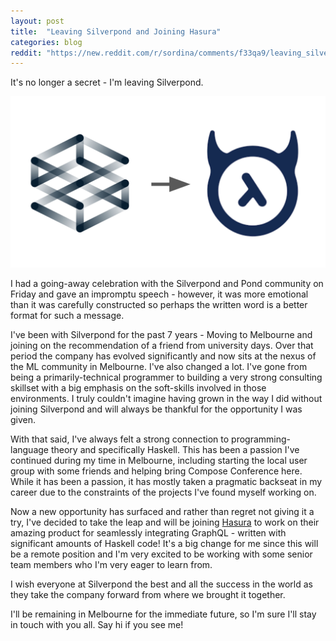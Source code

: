 ```yaml
---
layout: post
title:  "Leaving Silverpond and Joining Hasura"
categories: blog
reddit: "https://new.reddit.com/r/sordina/comments/f33qa9/leaving_silverpond_and_joining_hasura_bows_and/"
---
```


It's no longer a secret - I'm leaving Silverpond.

<p class="attribution">
	<img src="/images/leaving-silverpond/leaving.png" class="image fit" />
</p>

<!--more-->

I had a going-away celebration with the Silverpond and Pond community on Friday and gave an impromptu speech - however, it was more emotional than it was carefully constructed so perhaps the written word is a better format for such a message.

I've been with Silverpond for the past 7 years - Moving to Melbourne and joining on the recommendation of a friend from university days. Over that period the company has evolved significantly and now sits at the nexus of the ML community in Melbourne. I've also changed a lot. I've gone from being a primarily-technical programmer to building a very strong consulting skillset with a big emphasis on the soft-skills involved in those environments. I truly couldn't imagine having grown in the way I did without joining Silverpond and will always be thankful for the opportunity I was given.

With that said, I've always felt a strong connection to programming-language theory and specifically Haskell. This has been a passion I've continued during my time in Melbourne, including starting the local user group with some friends and helping bring Compose Conference here. While it has been a passion, it has mostly taken a pragmatic backseat in my career due to the constraints of the projects I've found myself working on.

Now a new opportunity has surfaced and rather than regret not giving it a try, I've decided to take the leap and will be joining [Hasura](https://hasura.io)
to work on their amazing product for seamlessly integrating GraphQL - written with significant amounts of Haskell code!
It's a big change for me since this will be a remote position
and I'm very excited to be working with some senior team
members who I'm very eager to learn from.

I wish everyone at Silverpond the best and all the success in the world as they take the company forward from where we brought it together.

I'll be remaining in Melbourne for the immediate future, so I'm sure I'll stay in touch with you all. Say hi if you see me!
